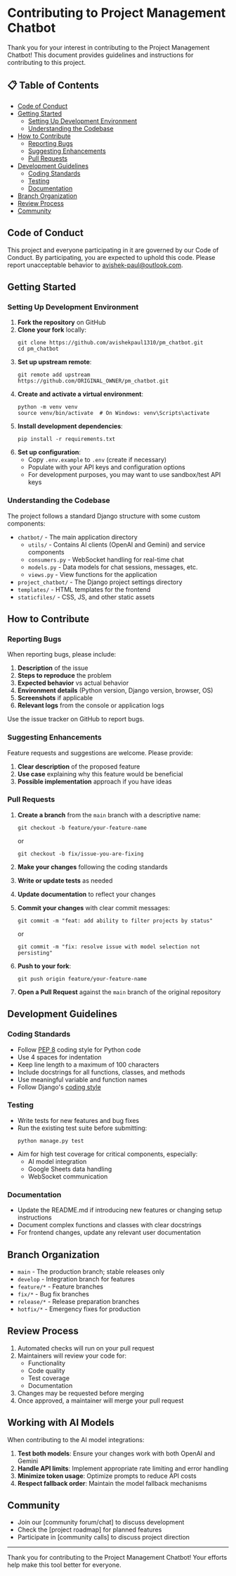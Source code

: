 # Contributing to Project Management Chatbot

Thank you for your interest in contributing to the Project Management Chatbot! This document provides guidelines and instructions for contributing to this project.

## 📋 Table of Contents

- [Code of Conduct](#code-of-conduct)
- [Getting Started](#getting-started)
  - [Setting Up Development Environment](#setting-up-development-environment)
  - [Understanding the Codebase](#understanding-the-codebase)
- [How to Contribute](#how-to-contribute)
  - [Reporting Bugs](#reporting-bugs)
  - [Suggesting Enhancements](#suggesting-enhancements)
  - [Pull Requests](#pull-requests)
- [Development Guidelines](#development-guidelines)
  - [Coding Standards](#coding-standards)
  - [Testing](#testing)
  - [Documentation](#documentation)
- [Branch Organization](#branch-organization)
- [Review Process](#review-process)
- [Community](#community)

## Code of Conduct

This project and everyone participating in it are governed by our Code of Conduct. By participating, you are expected to uphold this code. Please report unacceptable behavior to avishek-paul@outlook.com.

## Getting Started

### Setting Up Development Environment

1. **Fork the repository** on GitHub
2. **Clone your fork** locally:
   ```
   git clone https://github.com/avishekpaul1310/pm_chatbot.git
   cd pm_chatbot
   ```
3. **Set up upstream remote**:
   ```
   git remote add upstream https://github.com/ORIGINAL_OWNER/pm_chatbot.git
   ```
4. **Create and activate a virtual environment**:
   ```
   python -m venv venv
   source venv/bin/activate  # On Windows: venv\Scripts\activate
   ```
5. **Install development dependencies**:
   ```
   pip install -r requirements.txt
   ```
6. **Set up configuration**:
   - Copy `.env.example` to `.env` (create if necessary)
   - Populate with your API keys and configuration options
   - For development purposes, you may want to use sandbox/test API keys

### Understanding the Codebase

The project follows a standard Django structure with some custom components:

- `chatbot/` - The main application directory
  - `utils/` - Contains AI clients (OpenAI and Gemini) and service components
  - `consumers.py` - WebSocket handling for real-time chat
  - `models.py` - Data models for chat sessions, messages, etc.
  - `views.py` - View functions for the application
- `project_chatbot/` - The Django project settings directory
- `templates/` - HTML templates for the frontend
- `staticfiles/` - CSS, JS, and other static assets

## How to Contribute

### Reporting Bugs

When reporting bugs, please include:

1. **Description** of the issue
2. **Steps to reproduce** the problem
3. **Expected behavior** vs actual behavior
4. **Environment details** (Python version, Django version, browser, OS)
5. **Screenshots** if applicable
6. **Relevant logs** from the console or application logs

Use the issue tracker on GitHub to report bugs.

### Suggesting Enhancements

Feature requests and suggestions are welcome. Please provide:

1. **Clear description** of the proposed feature
2. **Use case** explaining why this feature would be beneficial
3. **Possible implementation** approach if you have ideas

### Pull Requests

1. **Create a branch** from the `main` branch with a descriptive name:
   ```
   git checkout -b feature/your-feature-name
   ```
   or
   ```
   git checkout -b fix/issue-you-are-fixing
   ```

2. **Make your changes** following the coding standards

3. **Write or update tests** as needed

4. **Update documentation** to reflect your changes

5. **Commit your changes** with clear commit messages:
   ```
   git commit -m "feat: add ability to filter projects by status"
   ```
   or
   ```
   git commit -m "fix: resolve issue with model selection not persisting"
   ```

6. **Push to your fork**:
   ```
   git push origin feature/your-feature-name
   ```

7. **Open a Pull Request** against the `main` branch of the original repository

## Development Guidelines

### Coding Standards

- Follow [PEP 8](https://www.python.org/dev/peps/pep-0008/) coding style for Python code
- Use 4 spaces for indentation
- Keep line length to a maximum of 100 characters
- Include docstrings for all functions, classes, and methods
- Use meaningful variable and function names
- Follow Django's [coding style](https://docs.djangoproject.com/en/dev/internals/contributing/writing-code/coding-style/)

### Testing

- Write tests for new features and bug fixes
- Run the existing test suite before submitting:
  ```
  python manage.py test
  ```
- Aim for high test coverage for critical components, especially:
  - AI model integration
  - Google Sheets data handling
  - WebSocket communication

### Documentation

- Update the README.md if introducing new features or changing setup instructions
- Document complex functions and classes with clear docstrings
- For frontend changes, update any relevant user documentation

## Branch Organization

- `main` - The production branch; stable releases only
- `develop` - Integration branch for features
- `feature/*` - Feature branches
- `fix/*` - Bug fix branches
- `release/*` - Release preparation branches
- `hotfix/*` - Emergency fixes for production

## Review Process

1. Automated checks will run on your pull request
2. Maintainers will review your code for:
   - Functionality
   - Code quality
   - Test coverage
   - Documentation
3. Changes may be requested before merging
4. Once approved, a maintainer will merge your pull request

## Working with AI Models

When contributing to the AI model integrations:

1. **Test both models**: Ensure your changes work with both OpenAI and Gemini
2. **Handle API limits**: Implement appropriate rate limiting and error handling
3. **Minimize token usage**: Optimize prompts to reduce API costs
4. **Respect fallback order**: Maintain the model fallback mechanisms

## Community

- Join our [community forum/chat] to discuss development
- Check the [project roadmap] for planned features
- Participate in [community calls] to discuss project direction

---

Thank you for contributing to the Project Management Chatbot! Your efforts help make this tool better for everyone.